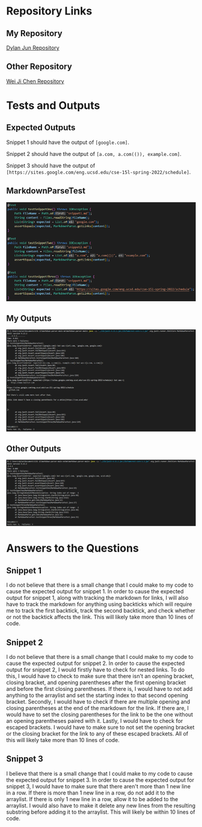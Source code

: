 # Repository Links

## My Repository

[Dylan Jun Repository](https://github.com/djun06/markdown-parser)

## Other Repository

[Wei Ji Chen Repository](https://github.com/Wei-Ji-Chen/markdown-parser)

# Tests and Outputs

## Expected Outputs

Snippet 1 should have the output of `[google.com]`.

Snippet 2 should have the output of `[a.com, a.com(()), example.com]`.

Snippet 3 should have the output of `[https://sites.google.com/eng.ucsd.edu/cse-15l-spring-2022/schedule]`.

## MarkdownParseTest

![Image](MarkdownParserChanges.png)

## My Outputs

![Image](MyFailedTests.png)

## Other Outputs

![Image](OtherFailedTests.png)

# Answers to the Questions

## Snippet 1

I do not believe that there is a small change that I could make to my code to cause the expected output for snippet 1. In order to cause the expected output for snippet 1, along with tracking the markdown for links, I will also have to track the markdown for anything using backticks which will require me to track the first backtick, track the second backtick, and check whether or not the backtick affects the link. This will likely take more than 10 lines of code.

## Snippet 2

I do not believe that there is a small change that I could make to my code to cause the expected output for snippet 2. In order to cause the expected output for snippet 2, I would firstly have to check for nested links. To do this, I would have to check to make sure that there isn't an opening bracket, closing bracket, and opening parentheses after the first opening bracket and before the first closing parentheses. If there is, I would have to not add anything to the arraylist and set the starting index to that second opening bracket. Secondly, I would have to check if there are multiple opening and closing parentheses at the end of the markdown for the link. If there are, I would have to set the closing parentheses for the link to be the one without an opening parentheses paired with it. Lastly, I would have to check for escaped brackets. I would have to make sure to not set the opening bracket or the closing bracket for the link to any of these escaped brackets. All of this will likely take more than 10 lines of code.

## Snippet 3

I believe that there is a small change that I could make to my code to cause the expected output for snippet 3. In order to cause the expected output for snippet 3, I would have to make sure that there aren't more than 1 new line in a row. If there is more than 1 new line in a row, do not add it to the arraylist. If there is only 1 new line in a row, allow it to be added to the arraylist. I would also have to make it delete any new lines from the resulting substring before adding it to the arraylist. This will likely be within 10 lines of code.